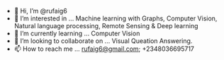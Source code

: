 - 👋 Hi, I’m @rufaig6
- 👀 I’m interested in ... Machine learning with Graphs, Computer Vision, Natural language processing, Remote Sensing & Deep learning
- 🌱 I’m currently learning ... Computer Vision
- 💞️ I’m looking to collaborate on ... Visual Queation Answering.
- 📫 How to reach me ... rufaig6@gmail.com; +2348036695717

<!---
rufaig6/rufaig6 is a ✨ special ✨ repository because its `README.md` (this file) appears on your GitHub profile.
You can click the Preview link to take a look at your changes.
--->
